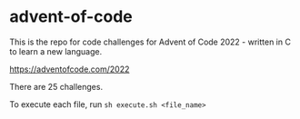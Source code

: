 # advent-of-code
This is the repo for code challenges for Advent of Code 2022 - written in C to learn a new language.

https://adventofcode.com/2022

There are 25 challenges.

To execute each file, run `sh execute.sh <file_name>`